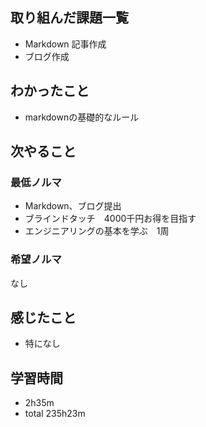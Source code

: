 ## 取り組んだ課題一覧
- Markdown 記事作成
- ブログ作成
## わかったこと
- markdownの基礎的なルール
## 次やること
### 最低ノルマ
- Markdown、ブログ提出
- ブラインドタッチ　4000千円お得を目指す
- エンジニアリングの基本を学ぶ　1周
### 希望ノルマ
なし
## 感じたこと
- 特になし
## 学習時間
- 2h35m
- total 235h23m
